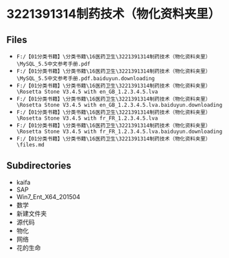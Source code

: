 # 3221391314制药技术（物化资料夹里）

## Files

- `F:/【01分类书籍】\分类书籍\16医药卫生\3221391314制药技术（物化资料夹里）\MySQL_5.5中文参考手册.pdf`
- `F:/【01分类书籍】\分类书籍\16医药卫生\3221391314制药技术（物化资料夹里）\MySQL_5.5中文参考手册.pdf.baiduyun.downloading`
- `F:/【01分类书籍】\分类书籍\16医药卫生\3221391314制药技术（物化资料夹里）\Rosetta Stone V3.4.5 with en_GB_1.2.3.4.5.lva`
- `F:/【01分类书籍】\分类书籍\16医药卫生\3221391314制药技术（物化资料夹里）\Rosetta Stone V3.4.5 with en_GB_1.2.3.4.5.lva.baiduyun.downloading`
- `F:/【01分类书籍】\分类书籍\16医药卫生\3221391314制药技术（物化资料夹里）\Rosetta Stone V3.4.5 with fr_FR_1.2.3.4.5.lva`
- `F:/【01分类书籍】\分类书籍\16医药卫生\3221391314制药技术（物化资料夹里）\Rosetta Stone V3.4.5 with fr_FR_1.2.3.4.5.lva.baiduyun.downloading`
- `F:/【01分类书籍】\分类书籍\16医药卫生\3221391314制药技术（物化资料夹里）\files.md`

## Subdirectories

- kaifa
- SAP
- Win7_Ent_X64_201504
- 数学
- 新建文件夹
- 源代码
- 物化
- 网络
- 花的生命

